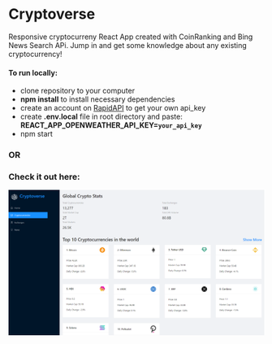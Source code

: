 # Cryptoverse

Responsive cryptocurreny React App created with CoinRanking and Bing News Search APi. Jump in and get some knowledge about any existing cryptocurrency!

#### To run locally:
* clone repository to your computer
* **npm install** to install necessary dependencies
* create an account on <a href="https://rapidapi.com">RapidAPI</a> to get your own api_key
* create **.env.local** file in root directory and paste: **REACT_APP_OPENWEATHER_API_KEY=`your_api_key`**
* npm start

### OR

### Check it out here:

<a href="https://adamptk.github.io" target="_blank"><img src="public/cryptoverse.png" alt="cryptoverse" /></a>
